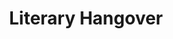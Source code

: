 ---
title: Literary Hangover
type: channels
channel: literaryhangover
menu:
  main:
    parent: Channels
---